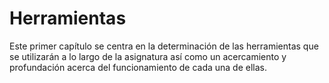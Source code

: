 # Herramientas

Este primer capítulo se centra en la determinación de las herramientas que se utilizarán a lo largo de la asignatura así como un acercamiento y profundación acerca del funcionamiento de cada una de ellas.
